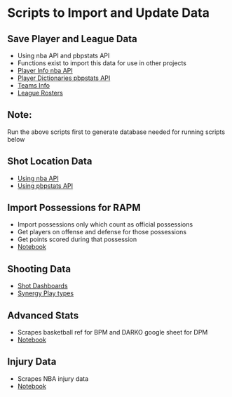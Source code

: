 # Scripts to Import and Update Data

## Save Player and League Data
- Using nba API and pbpstats API
- Functions exist to import this data for use in other projects
- [Player Info nba API](./get_player_database.ipynb)
- [Player Dictionaries pbpstats API](./get_player_dictionaries.ipynb)
- [Teams Info](./get_nba_teams.ipynb)
- [League Rosters](./get_nba_rosters.ipynb)

## Note: 
Run the above scripts first to generate database needed for running scripts below

## Shot Location Data
- [Using nba API](./get_shot_data.ipynb)
- [Using pbpstats API](./get_shot_data_PBP.ipynb)

## Import Possessions for RAPM
- Import possessions only which count as official possessions
- Get players on offense and defense for those possessions
- Get points scored during that possession
- [Notebook](./get_rapm_possessions.ipynb)

## Shooting Data
- [Shot Dashboards](./get_shot_dashboards.ipynb)
- [Synergy Play types](./get_synergy_playtypes.ipynb)

## Advanced Stats
- Scrapes basketball ref for BPM and DARKO google sheet for DPM
- [Notebook](./get_DARKO.ipynb)

## Injury Data
- Scrapes NBA injury data
- [Notebook](./get_injury_data.ipynb)